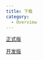 ```yaml
---
title: 下载
category:
  - Overview
---
```


[正式版](sangonomiya/download/release)

[开发版](sangonomiya/download/development)